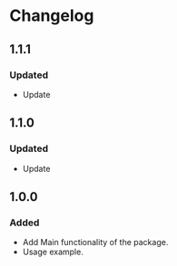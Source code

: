 # Changelog

## 1.1.1
### Updated
- Update

## 1.1.0
### Updated
- Update

## 1.0.0
### Added
- Add Main functionality of the package.
- Usage example.